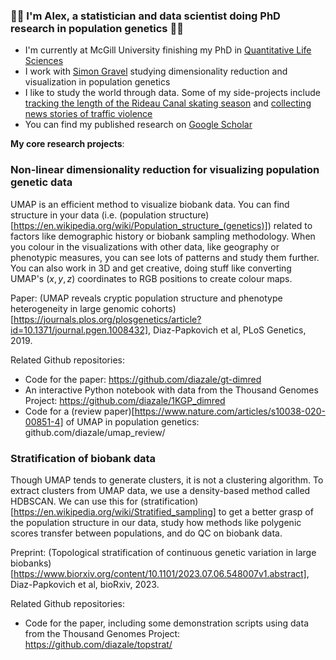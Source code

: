### 🧮🧬 I'm Alex, a statistician and data scientist doing PhD research in population genetics 🧬🧮

- I'm currently at McGill University finishing my PhD in [Quantitative Life Sciences](https://www.mcgill.ca/qls/)
- I work with [Simon Gravel](https://gravellab.github.io/) studying dimensionality reduction and visualization in population genetics
- I like to study the world through data. Some of my side-projects include [tracking the length of the Rideau Canal skating season](https://github.com/diazale/skateway) and [collecting news stories of traffic violence](https://github.com/diazale/death_by_car)
- You can find my published research on [Google Scholar](https://scholar.google.ca/citations?hl=en&user=CwGsVS0AAAAJ)

__My core research projects__:

### Non-linear dimensionality reduction for visualizing population genetic data

UMAP is an efficient method to visualize biobank data. You can find structure in your data (i.e. (population structure)[https://en.wikipedia.org/wiki/Population_structure_(genetics)]) related to factors like demographic history or biobank sampling methodology. When you colour in the visualizations with other data, like geography or phenotypic measures, you can see lots of patterns and study them further. You can also work in 3D and get creative, doing stuff like converting UMAP's $(x,y,z)$ coordinates to RGB positions to create colour maps.

Paper: (UMAP reveals cryptic population structure and phenotype heterogeneity in large genomic cohorts)[https://journals.plos.org/plosgenetics/article?id=10.1371/journal.pgen.1008432], Diaz-Papkovich et al, PLoS Genetics, 2019.

Related Github repositories:
* Code for the paper: https://github.com/diazale/gt-dimred
* An interactive Python notebook with data from the Thousand Genomes Project: https://github.com/diazale/1KGP_dimred
* Code for a (review paper)[https://www.nature.com/articles/s10038-020-00851-4] of UMAP in population genetics: github.com/diazale/umap_review/

### Stratification of biobank data

Though UMAP tends to generate clusters, it is not a clustering algorithm. To extract clusters from UMAP data, we use a density-based method called HDBSCAN. We can use this for (stratification)[https://en.wikipedia.org/wiki/Stratified_sampling] to get a better grasp of the population structure in our data, study how methods like polygenic scores transfer between populations, and do QC on biobank data.

Preprint: (Topological stratification of continuous genetic variation in large biobanks)[https://www.biorxiv.org/content/10.1101/2023.07.06.548007v1.abstract], Diaz-Papkovich et al, bioRxiv, 2023.

Related Github repositories:
* Code for the paper, including some demonstration scripts using data from the Thousand Genomes Project: https://github.com/diazale/topstrat/

<!--
**diazale/diazale** is a ✨ _special_ ✨ repository because its `README.md` (this file) appears on your GitHub profile.

Here are some ideas to get you started:

- 🔭 I’m currently working on ...
- 🌱 I’m currently learning ...
- 👯 I’m looking to collaborate on ...
- 🤔 I’m looking for help with ...
- 💬 Ask me about ...
- 📫 How to reach me: ...
- 😄 Pronouns: ...
- ⚡ Fun fact: ...
-->
